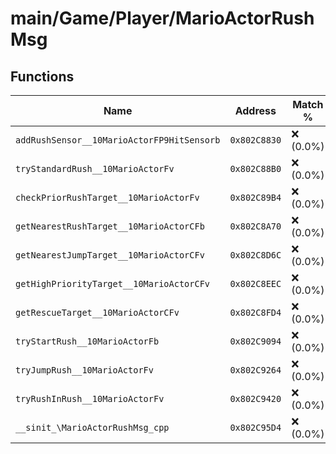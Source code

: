 # main/Game/Player/MarioActorRushMsg

## Functions

| Name | Address | Match % |
|------|---------|---------|
| `addRushSensor__10MarioActorFP9HitSensorb` | `0x802C8830` | :x: (0.0%) |
| `tryStandardRush__10MarioActorFv` | `0x802C88B0` | :x: (0.0%) |
| `checkPriorRushTarget__10MarioActorFv` | `0x802C89B4` | :x: (0.0%) |
| `getNearestRushTarget__10MarioActorCFb` | `0x802C8A70` | :x: (0.0%) |
| `getNearestJumpTarget__10MarioActorCFv` | `0x802C8D6C` | :x: (0.0%) |
| `getHighPriorityTarget__10MarioActorCFv` | `0x802C8EEC` | :x: (0.0%) |
| `getRescueTarget__10MarioActorCFv` | `0x802C8FD4` | :x: (0.0%) |
| `tryStartRush__10MarioActorFb` | `0x802C9094` | :x: (0.0%) |
| `tryJumpRush__10MarioActorFv` | `0x802C9264` | :x: (0.0%) |
| `tryRushInRush__10MarioActorFv` | `0x802C9420` | :x: (0.0%) |
| `__sinit_\MarioActorRushMsg_cpp` | `0x802C95D4` | :x: (0.0%) |